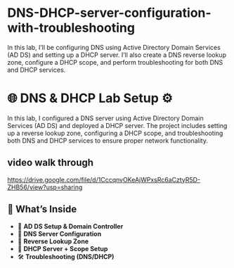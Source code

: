 # DNS-DHCP-server-configuration-with-troubleshooting
In this lab, I’ll be configuring DNS using Active Directory Domain Services (AD DS) and setting up a DHCP server. I’ll also create a DNS reverse lookup zone, configure a DHCP scope, and perform troubleshooting for both DNS and DHCP services.
# 🌐 DNS & DHCP Lab Setup ⚙️  
In this lab, I configured a DNS server using Active Directory Domain Services (AD DS) and deployed a DHCP server. The project includes setting up a reverse lookup zone, configuring a DHCP scope, and troubleshooting both DNS and DHCP services to ensure proper network functionality.

## video walk through
https://drive.google.com/file/d/1CccqnvOKeAjWPxsRc6aCztyR5D-ZHB56/view?usp=sharing

## 🔧 What’s Inside

- 🧱 **AD DS Setup & Domain Controller**  
- 🧭 **DNS Server Configuration**  
- 🔁 **Reverse Lookup Zone**  
- 📡 **DHCP Server + Scope Setup**  
- 🛠️ **Troubleshooting (DNS/DHCP)**
